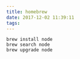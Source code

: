 ```yaml
---
title: homebrew
date: 2017-12-02 11:39:11
tags:
---
```


``` shell
brew install node
brew search node
brew upgrade node

```
